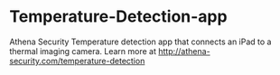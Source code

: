# Temperature-Detection-app
Athena Security Temperature detection app that connects an iPad to a thermal imaging camera.  Learn more at http://athena-security.com/temperature-detection
